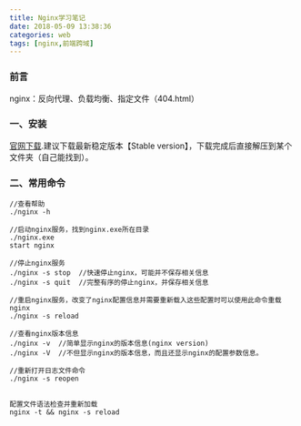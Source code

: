 ```yaml
---
title: Nginx学习笔记
date: 2018-05-09 13:38:36
categories: web
tags: [nginx,前端跨域]
---
```

### 前言
nginx：反向代理、负载均衡、指定文件（404.html）
<!--more-->
### 一、安装
[官网下载](http://nginx.org/en/download.html).建议下载最新稳定版本【Stable version】，下载完成后直接解压到某个文件夹（自己能找到）。

### 二、常用命令
```
//查看帮助
./nginx -h

//启动nginx服务，找到nginx.exe所在目录
./nginx.exe
start nginx

//停止nginx服务
./nginx -s stop  //快速停止nginx，可能并不保存相关信息
./nginx -s quit  //完整有序的停止nginx，并保存相关信息

//重启nginx服务，改变了nginx配置信息并需要重新载入这些配置时可以使用此命令重载nginx
./nginx -s reload

//查看nginx版本信息
./nginx -v  //简单显示nginx的版本信息(nginx version)
./nginx -V  //不但显示nginx的版本信息，而且还显示nginx的配置参数信息。

//重新打开日志文件命令
./nginx -s reopen


配置文件语法检查并重新加载
nginx -t && nginx -s reload
```
